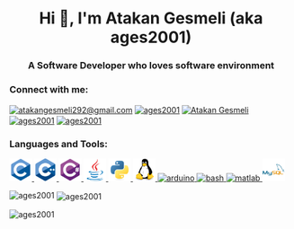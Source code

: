 <h1 align="center">Hi 👋, I'm Atakan Gesmeli (aka ages2001)</h1>
<h3 align="center">A Software Developer who loves software environment</h3>

<h3 align="left">Connect with me:</h3>
<p align="left">
<a href="mailto:atakangesmeli292@gmail.com" target="blank"><img align="center" src="https://upload.wikimedia.org/wikipedia/commons/7/7e/Gmail_icon_%282020%29.svg" alt="atakangesmeli292@gmail.com" height="30" width="40" /></a>
<a href="https://instagram.com/ages2001" target="blank"><img align="center" src="https://raw.githubusercontent.com/rahuldkjain/github-profile-readme-generator/master/src/images/icons/Social/instagram.svg" alt="ages2001" height="30" width="40" /></a>
<a href="https://www.linkedin.com/in/atakan-gesmeli-5873a322b" target="blank"><img align="center" src="https://raw.githubusercontent.com/rahuldkjain/github-profile-readme-generator/master/src/images/icons/Social/linked-in-alt.svg" alt="Atakan Gesmeli" height="30" width="40" /></a>
<a href="https://twitter.com/ages2001" target="blank"><img align="center" src="https://raw.githubusercontent.com/rahuldkjain/github-profile-readme-generator/master/src/images/icons/Social/twitter.svg" alt="ages2001" height="30" width="40" /></a>
<a href="https://www.youtube.com/channel/UCTglQhNMsAX1HouwY0hxhpQ" target="blank"><img align="center" src="https://raw.githubusercontent.com/rahuldkjain/github-profile-readme-generator/master/src/images/icons/Social/youtube.svg" alt="ages2001" height="30" width="40" /></a>
</p>

<h3 align="left">Languages and Tools:</h3>
<p align="left"> <a href="https://www.cprogramming.com/" target="_blank" rel="noreferrer"> <img src="https://raw.githubusercontent.com/devicons/devicon/master/icons/c/c-original.svg" alt="c" width="40" height="40"/> </a> <a href="https://www.w3schools.com/cpp/" target="_blank" rel="noreferrer"> <img src="https://raw.githubusercontent.com/devicons/devicon/master/icons/cplusplus/cplusplus-original.svg" alt="cplusplus" width="40" height="40"/> </a> <a href="https://www.w3schools.com/cs/" target="_blank" rel="noreferrer"> <img src="https://raw.githubusercontent.com/devicons/devicon/master/icons/csharp/csharp-original.svg" alt="csharp" width="40" height="40"/> </a> <a href="https://www.java.com" target="_blank" rel="noreferrer"> <img src="https://raw.githubusercontent.com/devicons/devicon/master/icons/java/java-original.svg" alt="java" width="40" height="40"/> </a> <a href="https://www.python.org" target="_blank" rel="noreferrer"> <img src="https://raw.githubusercontent.com/devicons/devicon/master/icons/python/python-original.svg" alt="python" width="40" height="40"/> </a> <a href="https://www.linux.org/" target="_blank" rel="noreferrer"> <img src="https://raw.githubusercontent.com/devicons/devicon/master/icons/linux/linux-original.svg" alt="linux" width="40" height="40"/> </a> <a href="https://www.arduino.cc/" target="_blank" rel="noreferrer"> <img src="https://cdn.worldvectorlogo.com/logos/arduino-1.svg" alt="arduino" width="40" height="40"/> </a> <a href="https://www.gnu.org/software/bash/" target="_blank" rel="noreferrer"> <img src="https://img.icons8.com/fluency/48/bash.png" alt="bash" width="40" height="40"/> </a> <a href="https://www.mathworks.com/" target="_blank" rel="noreferrer"> <img src="https://upload.wikimedia.org/wikipedia/commons/2/21/Matlab_Logo.png" alt="matlab" width="40" height="40"/> </a> <a href="https://www.mysql.com/" target="_blank" rel="noreferrer"> <img src="https://raw.githubusercontent.com/devicons/devicon/master/icons/mysql/mysql-original-wordmark.svg" alt="mysql" width="40" height="40"/> </a> </p>

<p><img align="left" src="https://github-readme-stats.vercel.app/api/top-langs?username=ages2001&show_icons=true&theme=dracula&locale=en&layout=compact" alt="ages2001" /></p>

<p>&nbsp;<img align="center" src="https://github-readme-stats.vercel.app/api?username=ages2001&show_icons=true&theme=dracula&locale=en" alt="ages2001" /></p>

<p><img align="center" src="https://github-readme-streak-stats.herokuapp.com/?user=ages2001&theme=dark" alt="ages2001" /></p>
